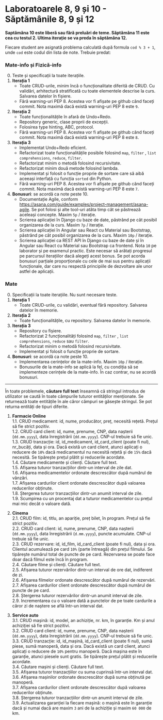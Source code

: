 # Laboratoarele 8, 9 și 10 - Săptămânile 8, 9 și 12

**Saptămâna 10 este liberă sau fără preluări de teme. Săptămâna 11 este cea cu
testul 2. Ultima iterație se va preda în săptămâna 12.**

Fiecare student are asignată problema calculată după formula `cod % 3 + 1`,
unde `cod` este codul din lista de note. Trebuie predat:

### Mate-info și Fizică-info

0. Teste și specificații la toate iterațiile.
1. **Iterația 1**
    - Toate CRUD-urile, minim încă o funcționalitate diferită de CRUD. Cu
      validări, arhitectură stratificată cu toate elementele descrise la curs.
      Salvarea datelor în fișiere.
    - Fără warning-uri PEP 8. Acestea vor fi afișate pe github când faceți
      commit. Nota maximă dacă există warning-uri PEP 8 este `9`.
2. **Iterația 2**
    - Toate funcționalitățile în afară de Undo+Redo.
    - Repository generic, clase proprii de excepții.
    - Folosirea type hinting, ABC, protocol.
    - Fără warning-uri PEP 8. Acestea vor fi afișate pe github când faceți
      commit. Nota maximă dacă există warning-uri PEP 8 este `8`.
3. **Iterația 3**
    - Implementat Undo+Redo eficient.
    - Refactorizat toate funcționalitățile posibile folosind `map`, `filter`
      , `list comprehensions`, `reduce`, `filter`.
    - Refactorizat minim o metodă folosind recursivitate.
    - Refactorizat minim două metode folosind lambda.
    - Implementat și folosit o funcție proprie de sortare care să aibă aceeași
      interfață cu funcția `sorted` din Python.
    - Fără warning-uri PEP 8. Acestea vor fi afișate pe github când faceți
      commit. Nota maximă dacă există warning-uri PEP 8 este `7`.
4. **Bonusuri**: se acordă ca note peste 10.
    - Documentație Agile,
      conform https://asana.com/guide/examples/project-management/asana-agile.
      Se pot folosi și alte tool-uri atâta timp cât se păstrează aceleași
      concepte. Maxim `5p` / iterație.
    - Scrierea aplicației în Django cu baze de date, păstrând pe cât posibil
      organizarea de la curs. Maxim `7p` / iterație.
    - Scrierea aplicației în Angular sau React cu Material sau Bootstrap,
      păstrând pe cât posibil organizarea de la curs. Maxim `10p` / iterație.
    - Scrierea aplicației ca REST API în Django cu baze de date și în Angular
      sau React cu Material sau Bootstrap ca frontend. Nota `10` pe laborator
      și pe examenul practic. Este necesar să arătați progresul pe parcursul
      iterațiilor dacă alegeți acest bonus. Se pot acorda bonusuri parțiale
      proporționale cu cele de mai sus pentru aplicații funcționale, dar care
      nu respectă principiile de dezvoltare ale unor astfel de aplicații.

### Mate

0. Specificații la toate iterațiile. Nu sunt necesare teste.
1. **Iterația 1**
    - Toate CRUD-urile, cu validări, eventual fără repository. Salvarea datelor
      în memorie.
2. **Iterația 2**
    - Toate funcționalitățile, cu repository. Salvarea datelor în memorie.
3. **Iterația 3**
    - Repository cu fișiere.
    - Refactorizat 2 funcționalități folosind `map`, `filter`
      , `list comprehensions`, `reduce` sau `filter`.
    - Refactorizat minim o metodă folosind recursivitate.
    - Implementat și folosit o funcție proprie de sortare.
4. **Bonusuri**: se acordă ca note peste 10.
    - Implementarea cerințelor de la mate-info. Maxim `10p` / iterație.
    - Bonusurile de la mate-info se aplică la fel, cu condiția să se
      implementeze cerințele de la mate-info. În caz contrar, nu se acordă
      bonusuri.

---

În toate problemele, **căutare full text** înseamnă că stringul introdus de
utilizator se caută în toate câmpurile tuturor entităților menționate. Se
returnează toate entitățile în ale căror câmpuri se găsește stringul. Se pot
returna entități de tipuri diferite.

1. **Farmacie Online**   
   1.1. CRUD medicament: id, nume, producător, preț, necesită rețetă. Prețul să
   fie strict pozitiv.  
   1.2. CRUD card client: id, nume, prenume, CNP, data nașterii (`dd.mm.yyyy`),
   data înregistrării (`dd.mm.yyyy`). CNP-ul trebuie să fie unic.  
   1.3. CRUD tranzacție:  id, id_medicament, id_card_client (poate fi nul),
   nr_bucăți, data și ora. Dacă există un card client, atunci aplicați o
   reducere de `10%` dacă medicamentul nu necesită rețetă și de `15%` dacă
   necesită. Se tipărește prețul plătit și reducerile acordate.  
   1.4. Căutare medicamente și clienți. Căutare full text.  
   1.5. Afișarea tuturor tranzacțiilor dintr-un interval de zile dat.  
   1.6. Afișarea medicamentelor ordonate descrescător după numărul de
   vânzări.  
   1.7. Afișarea cardurilor client ordonate descrescător după valoarea
   reducerilor obținute.  
   1.8. Ștergerea tuturor tranzacțiilor dintr-un anumit interval de zile.  
   1.9. Scumpirea cu un procentaj dat a tuturor medicamentelor cu prețul mai
   mic decât o valoare dată.

2. **Cinema**   
   2.1. CRUD film: id, titlu, an apariție, preț bilet, în program. Prețul să
   fie strict pozitiv.  
   2.2. CRUD card client: id, nume, prenume, CNP, data nașterii (`dd.mm.yyyy`),
   data înregistrării (`d.mm.yyyy`), puncte acumulate. CNP-ul trebuie să fie
   unic.  
   2.3. CRUD rezervare: id, id_film, id_card_client (poate fi nul), data și
   ora. Clientul acumulează pe card `10%` (parte întreagă) din prețul filmului.
   Se tipărește numărul total de puncte de pe card. Rezervarea se poate face
   doar dacă filmul este încă în program.  
   2.4. Căutare filme și clienți. Căutare full text.  
   2.5. Afișarea tuturor rezervărilor dintr-un interval de ore dat, indiferent
   de zi.  
   2.6. Afișarea filmelor ordonate descrescător după numărul de rezervări.  
   2.7. Afișarea cardurilor client ordonate descrescător după numărul de puncte
   de pe card.  
   2.8. Ștergerea tuturor rezervărilor dintr-un anumit interval de zile.  
   2.9. Incrementarea cu o valoare dată a punctelor de pe toate cardurile a
   căror zi de naștere se află într-un interval dat.


3. **Service auto**  
   3.1. CRUD mașină: id, model, an achiziție, nr. km, în garanție. Km și anul
   achiziției să fie strict pozitivi.  
   3.2. CRUD card client: id, nume, prenume, CNP, data nașterii (`dd.mm.yyyy`),
   data înregistrării (`dd.mm.yyyy`). CNP-ul trebuie să fie unic.  
   3.3. CRUD tranzacție:  id, id_mașină, id_card_client (poate fi nul), sumă
   piese, sumă manoperă, data și ora. Dacă există un card client, atunci
   aplicați o reducere de `10%` pentru manoperă. Dacă mașina este în garanție,
   atunci piesele sunt gratis. Se tipărește prețul plătit și reducerile
   acordate.  
   3.4. Căutare mașini și clienți. Căutare full text.  
   3.5. Afișarea tuturor tranzacțiilor cu suma cuprinsă într-un interval dat.  
   3.6. Afișarea mașinilor ordonate descrescător după suma obținută pe
   manoperă.  
   3.7. Afișarea cardurilor client ordonate descrescător după valoarea
   reducerilor obținute.  
   3.8. Ștergerea tuturor tranzacțiilor dintr-un anumit interval de zile.  
   3.9. Actualizarea garanției la fiecare mașină: o mașină este în garanție
   dacă și numai dacă are maxim `3` ani de la achiziție și maxim `60 000` de
   km.  
